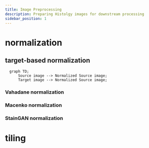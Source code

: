 ```yaml
---
title: Image Preprocessing
description: Preparing Histolgy images for downstream processing
sidebar_position: 1
---
```


# normalization

## target-based normalization

```mermaid
  graph TD;
      Source image --> Normalized Source image;
      Target image --> Normalized Source image;
```

### Vahadane normalization 

### Macenko normalization

### StainGAN normalization


# tiling